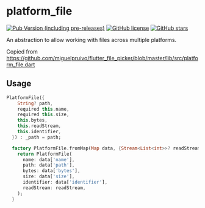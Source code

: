 
# platform_file

[![Pub Version (including pre-releases)](https://img.shields.io/pub/v/platform_file?include_prereleases)](https://pub.flutter-io.cn/packages/platform_file) [![GitHub license](https://img.shields.io/github/license/jeremaihloo/platform_file)](https://github.com/jeremaihloo/platform_file/blob/master/LICENSE) [![GitHub stars](https://img.shields.io/github/stars/jeremaihloo/platform_file?style=social)](https://github.com/jeremaihloo/platform_file/stargazers)

An abstraction to allow working with files across multiple platforms.

Copied from https://github.com/miguelpruivo/flutter_file_picker/blob/master/lib/src/platform_file.dart

## Usage

```dart
PlatformFile({
    String? path,
    required this.name,
    required this.size,
    this.bytes,
    this.readStream,
    this.identifier,
  }) : _path = path;

  factory PlatformFile.fromMap(Map data, {Stream<List<int>>? readStream}) {
    return PlatformFile(
      name: data['name'],
      path: data['path'],
      bytes: data['bytes'],
      size: data['size'],
      identifier: data['identifier'],
      readStream: readStream,
    );
  }
```
